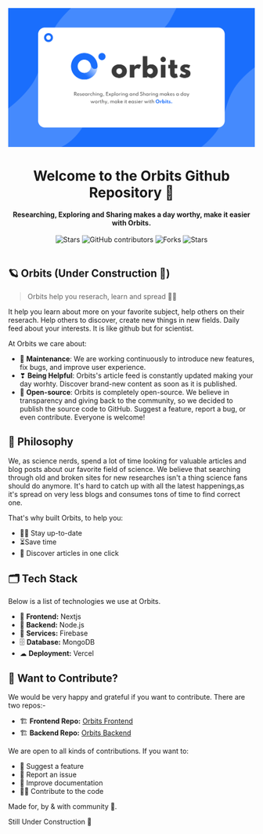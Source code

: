 <div align="center">
  <img src="./public/Orbits%20Banner.svg" width="700"/>
  <h1>Welcome to the Orbits Github Repository 📖</h1>
  <strong>Researching, Exploring and Sharing makes a day worthy, make it easier with Orbits.</strong>
  <br/><br/>  
  <img alt="Stars" src="https://img.shields.io/badge/build-passing-brightgreen?style=for-the-badge">
  <img alt="GitHub contributors" src="https://img.shields.io/github/contributors/orbits-inc/orbits?style=for-the-badge">
  <img alt="Forks" src="https://img.shields.io/github/forks/Orbits-Inc/orbits?style=for-the-badge">
  <img alt="Stars" src="https://img.shields.io/github/stars/Orbits-Inc/orbits?style=for-the-badge">
</div>
<br>

## 🪐 Orbits (Under Construction 🚧)

> Orbits help you reserach, learn and spread 🧑‍🔬

It help you learn about more on your favorite subject, help others on their reserach. Help others to discover, create new things in new fields. Daily feed about your interests. It is like github but for scientist.

At Orbits we care about:

* 🌟 **Maintenance**: We are working continuously to introduce new features, fix bugs, and improve user experience.
* ❣ **Being Helpful**: Orbits's article feed is constantly updated making your day worhty. Discover brand-new content as soon as it is published.
* 💫 **Open-source**: Orbits is completely open-source. We believe in transparency and giving back to the community, so we decided to publish the source code to GitHub. Suggest a feature, report a bug, or even contribute. Everyone is welcome!

## 📯 Philosophy

We, as science nerds, spend a lot of time looking for valuable articles and blog posts about our favorite field of science. We believe that searching through old and broken sites for new researches isn't a thing science fans should do anymore. It's hard to catch up with all the latest happenings,as it's spread on very less blogs and consumes tons of time to find correct one.

That's why built Orbits, to help you:
* 🧑‍🔬 Stay up-to-date
* ⏳Save time
* 📰 Discover articles in one click

## 🗂 Tech Stack

Below is a list of technologies we use at Orbits.

* 🎨 **Frontend:** Nextjs
* 🌳 **Backend:** Node.js
* 🧰 **Services:** Firebase
* 🗄️ **Database:** MongoDB
* ☁ **Deployment:** Vercel

## 🙌 Want to Contribute?

We would be very happy and grateful if you want to contribute.
There are two repos:-

* 🏗 **Frontend Repo:** <a href="https://github.com/Orbits-Inc/orbits">Orbits Frontend</a>
* 🏗 **Backend Repo:** <a href="https://github.com/Orbits-Inc/orbits-api">Orbits Backend</a>

We are open to all kinds of contributions. If you want to:
* 🤔 Suggest a feature
* 🐛 Report an issue
* 📖 Improve documentation
* 👨‍💻 Contribute to the code

Made for, by & with community 💖.

Still Under Construction 🚧
